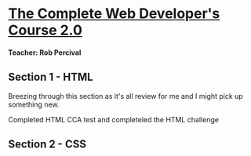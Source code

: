 # [The Complete Web Developer's Course 2.0](https://www.udemy.com/the-complete-web-developer-course-2/learn/v4/content)
#### Teacher: Rob Percival

## Section 1 - HTML

Breezing through this section as it's all review for me and I might pick up something new.

Completed HTML CCA test and completeled the HTML challenge

## Section 2 - CSS
